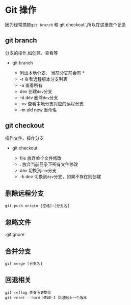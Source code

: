 # Git 操作 #

因为经常搞错`git branch` 和 git checkout`,所以在这里做个记录

## git branch ##

分支的操作,如创建、查看等

- git branch 

	+ 列出本地分支， 当前分支前会有 *
	+ -r 查看远程版本分支列表
	+ -a 查看所有
	+ dev 创建`dev`分支
	+ -d dev 删除`dev`分支
	+ -vv 查看本地分支对应的远程分支
	+ -m old new 重命名

## git checkout ##

操作文件、操作分支

- git checkout 
	
	+ file 放弃单个文件修改
	+ . 放弃当前目录下所有文件修改
	+ dev 切换到`dev`分支
	+ -b dev 切换到`dev`分支，如果不存在则创建

## 删除远程分支 ##

```
git push origin [空格]:[分支名]
```

## 忽略文件 ##

.gitignore

## 合并分支 ##

```
git merge [分支名]
```

## 回退相关 ##

```
git reflog 查看历史提交
git reset --hard HEAD~1 回退到上一个版本
```
